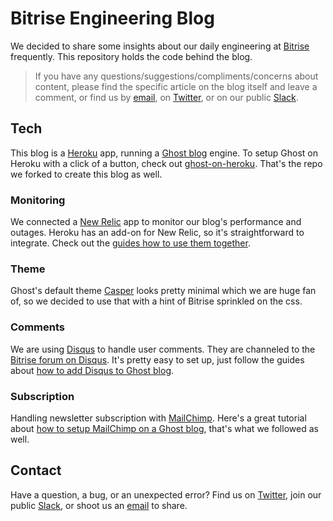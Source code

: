 # Bitrise Engineering Blog

We decided to share some insights about our daily engineering at [Bitrise](https://bitrise.io) frequently. This repository holds the code behind the blog.

> If you have any questions/suggestions/compliments/concerns about content, please find the specific article on the blog itself and leave a comment, or find us by [email](mailto:letsconnect@bitrise.io), on [Twitter](https://twitter.com/bitrise), or on our public [Slack](chat.bitrise.io).

## Tech

This blog is a [Heroku](https://www.heroku.com/) app, running a [Ghost blog](https://ghost.org/) engine. To setup Ghost on Heroku with a click of a button, check out [ghost-on-heroku](https://github.com/cobyism/ghost-on-heroku). That's the repo we forked to create this blog as well.

### Monitoring

We connected a [New Relic](http://newrelic.com/) app to monitor our blog's performance and outages. Heroku has an add-on for New Relic, so it's straightforward to integrate. Check out the [guides how to use them together](https://docs.newrelic.com/docs/agents/nodejs-agent/hosting-services/nodejs-agent-heroku).

### Theme

Ghost's default theme [Casper](https://github.com/TryGhost/Casper) looks pretty minimal which we are huge fan of, so we decided to use that with a hint of Bitrise sprinkled on the css.

### Comments

We are using [Disqus](https://disqus.com/) to handle user comments. They are channeled to the [Bitrise forum on Disqus](https://disqus.com/home/forums/bitrise/). It's pretty easy to set up, just follow the guides about [how to add Disqus to Ghost blog](http://support.ghost.org/add-disqus-to-my-ghost-blog/).

### Subscription

Handling newsletter subscription with [MailChimp](https://mailchimp.com). Here's a great tutorial about [how to setup MailChimp on a Ghost blog](http://support.ghost.org/setup-email-subscriptions-mailchimp/), that's what we followed as well.

## Contact

Have a question, a bug, or an unexpected error? Find us on [Twitter](https://twitter.com/bitrise), join our public [Slack](chat.bitrise.io), or shoot us an [email](mailto:letsconnect@bitrise.io) to share.
